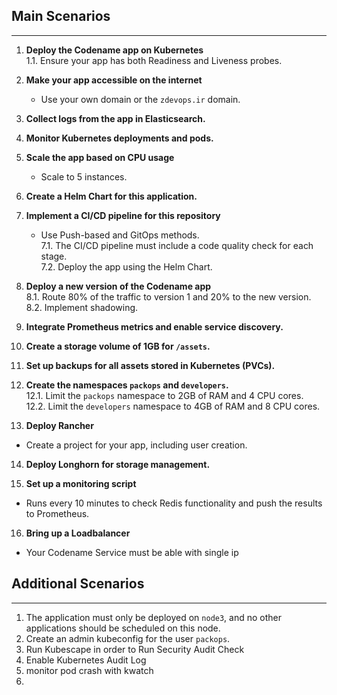 ## Main Scenarios
----------------------

1. **Deploy the Codename app on Kubernetes**  
   1.1. Ensure your app has both Readiness and Liveness probes.  

2. **Make your app accessible on the internet**  
   - Use your own domain or the `zdevops.ir` domain.  

3. **Collect logs from the app in Elasticsearch.**

4. **Monitor Kubernetes deployments and pods.**

5. **Scale the app based on CPU usage**  
   - Scale to 5 instances.  

6. **Create a Helm Chart for this application.**

7. **Implement a CI/CD pipeline for this repository**  
   - Use Push-based and GitOps methods.  
   7.1. The CI/CD pipeline must include a code quality check for each stage.  
   7.2. Deploy the app using the Helm Chart.  

8. **Deploy a new version of the Codename app**  
   8.1. Route 80% of the traffic to version 1 and 20% to the new version.  
   8.2. Implement shadowing.  

9. **Integrate Prometheus metrics and enable service discovery.**

10. **Create a storage volume of 1GB for `/assets`.**

11. **Set up backups for all assets stored in Kubernetes (PVCs).**

12. **Create the namespaces `packops` and `developers`.**  
   12.1. Limit the `packops` namespace to 2GB of RAM and 4 CPU cores.  
   12.2. Limit the `developers` namespace to 4GB of RAM and 8 CPU cores.  

13. **Deploy Rancher**  
   - Create a project for your app, including user creation.  

14. **Deploy Longhorn for storage management.**

15. **Set up a monitoring script**  
   - Runs every 10 minutes to check Redis functionality and push the results to Prometheus.  
16. **Bring up a Loadbalancer**  
   - Your Codename Service must be able with single ip 
## Additional Scenarios
------------------------

1. The application must only be deployed on `node3`, and no other applications should be scheduled on this node.
2. Create an admin kubeconfig for the user `packops`.
3. Run Kubescape in order to Run Security Audit Check
4. Enable Kubernetes Audit Log
5. monitor pod crash with kwatch
6. 
